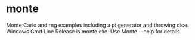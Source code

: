 # monte
Monte Carlo and rng examples
including a pi generator and throwing dice.
Windows Cmd Line Release is monte.exe. 
Use Monte --help for details.
